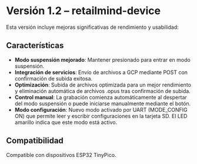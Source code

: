 # Versión 1.2 – retailmind-device

Esta versión incluye mejoras significativas de rendimiento y usabilidad:

## Características

* **Modo suspensión mejorado**: Mantener presionado para entrar en modo suspensión.
* **Integración de servicios**: Envío de archivos a GCP mediante POST con confirmación de subida exitosa.
* **Optimización**:  Subida de archivos optimizada para un mejor rendimiento y eliminación automática de archivos .opus tras confirmación de subida.
* **Control manual**: La grabación comienza automáticamente al despertar del modo suspensión o puede iniciarse manualmente mediante el botón.
* **Modo configuración**: Nuevo modo activado por UART (MODE_CONFIG ON) que permite leer y escribir configuraciones en la tarjeta SD. El LED amarillo indica que este modo está activo.

## Compatibilidad

Compatible con dispositivos ESP32 TinyPico.
